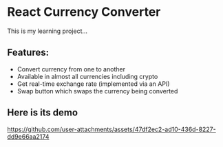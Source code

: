 # React Currency Converter

This is my learning project... 

## Features:
- Convert currency from one to another
- Available in almost all currencies including crypto
- Get real-time exchange rate (implemented via an API)
- Swap button which swaps the currency being converted 

## Here is its demo

https://github.com/user-attachments/assets/47df2ec2-ad10-436d-8227-dd9e66aa2174

